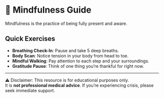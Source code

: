 # 🌿 Mindfulness Guide

Mindfulness is the practice of being fully present and aware.

## Quick Exercises

- **Breathing Check-In**: Pause and take 5 deep breaths.
- **Body Scan**: Notice tension in your body from head to toe.
- **Mindful Walking**: Pay attention to each step and your surroundings.
- **Gratitude Pause**: Think of one thing you’re thankful for right now.

---

⚠️ Disclaimer: This resource is for educational purposes only.  
It is **not professional medical advice**. If you’re experiencing crisis, please seek immediate support.
